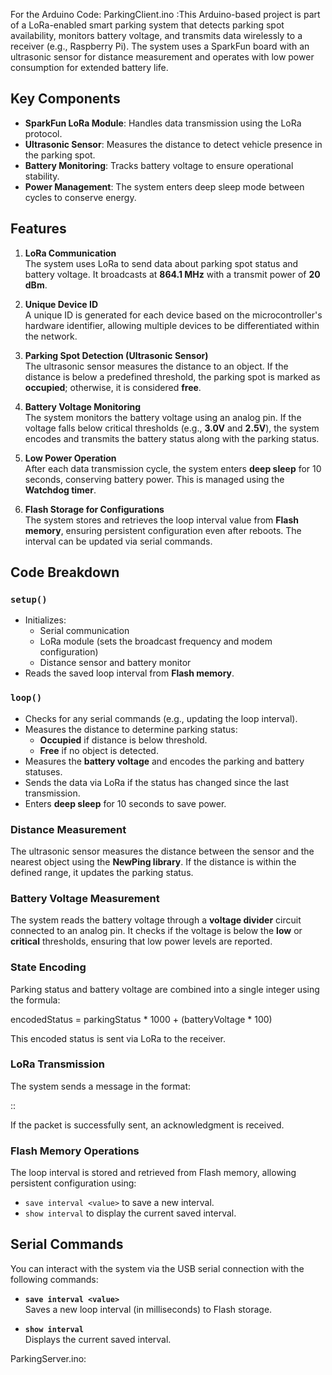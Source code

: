 For the Arduino Code: 
ParkingClient.ino :This Arduino-based project is part of a LoRa-enabled smart parking system that detects parking spot availability, monitors battery voltage, and transmits data wirelessly to a receiver (e.g., Raspberry Pi). The system uses a SparkFun board with an ultrasonic sensor for distance measurement and operates with low power consumption for extended battery life.

## Key Components

- **SparkFun LoRa Module**: Handles data transmission using the LoRa protocol.
- **Ultrasonic Sensor**: Measures the distance to detect vehicle presence in the parking spot.
- **Battery Monitoring**: Tracks battery voltage to ensure operational stability.
- **Power Management**: The system enters deep sleep mode between cycles to conserve energy.

## Features

1. **LoRa Communication**  
   The system uses LoRa to send data about parking spot status and battery voltage. It broadcasts at **864.1 MHz** with a transmit power of **20 dBm**.

2. **Unique Device ID**  
   A unique ID is generated for each device based on the microcontroller's hardware identifier, allowing multiple devices to be differentiated within the network.

3. **Parking Spot Detection (Ultrasonic Sensor)**  
   The ultrasonic sensor measures the distance to an object. If the distance is below a predefined threshold, the parking spot is marked as **occupied**; otherwise, it is considered **free**.

4. **Battery Voltage Monitoring**  
   The system monitors the battery voltage using an analog pin. If the voltage falls below critical thresholds (e.g., **3.0V** and **2.5V**), the system encodes and transmits the battery status along with the parking status.

5. **Low Power Operation**  
   After each data transmission cycle, the system enters **deep sleep** for 10 seconds, conserving battery power. This is managed using the **Watchdog timer**.

6. **Flash Storage for Configurations**  
   The system stores and retrieves the loop interval value from **Flash memory**, ensuring persistent configuration even after reboots. The interval can be updated via serial commands.

## Code Breakdown

### `setup()`

- Initializes:
  - Serial communication
  - LoRa module (sets the broadcast frequency and modem configuration)
  - Distance sensor and battery monitor
- Reads the saved loop interval from **Flash memory**.

### `loop()`

- Checks for any serial commands (e.g., updating the loop interval).
- Measures the distance to determine parking status:
  - **Occupied** if distance is below threshold.
  - **Free** if no object is detected.
- Measures the **battery voltage** and encodes the parking and battery statuses.
- Sends the data via LoRa if the status has changed since the last transmission.
- Enters **deep sleep** for 10 seconds to save power.

### Distance Measurement

The ultrasonic sensor measures the distance between the sensor and the nearest object using the **NewPing library**. If the distance is within the defined range, it updates the parking status.

### Battery Voltage Measurement

The system reads the battery voltage through a **voltage divider** circuit connected to an analog pin. It checks if the voltage is below the **low** or **critical** thresholds, ensuring that low power levels are reported.

### State Encoding

Parking status and battery voltage are combined into a single integer using the formula:




encodedStatus = parkingStatus * 1000 + (batteryVoltage * 100)

This encoded status is sent via LoRa to the receiver.

### LoRa Transmission

The system sends a message in the format:



<uniqueID>:<parkingStatus>:<batteryVoltage>

If the packet is successfully sent, an acknowledgment is received.

### Flash Memory Operations

The loop interval is stored and retrieved from Flash memory, allowing persistent configuration using:
- `save interval <value>` to save a new interval.
- `show interval` to display the current saved interval.

## Serial Commands

You can interact with the system via the USB serial connection with the following commands:

- **`save interval <value>`**  
  Saves a new loop interval (in milliseconds) to Flash storage.

- **`show interval`**  
  Displays the current saved interval.




ParkingServer.ino: 
